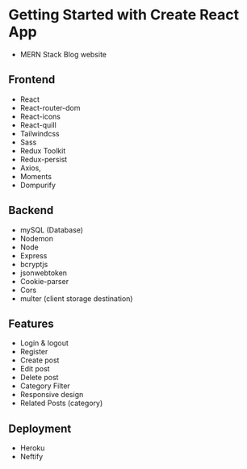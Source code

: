 # Getting Started with Create React App

- MERN Stack Blog website

## Frontend

- React
- React-router-dom
- React-icons
- React-quill
- Tailwindcss
- Sass
- Redux Toolkit
- Redux-persist
- Axios,
- Moments
- Dompurify

## Backend

- mySQL (Database)
- Nodemon
- Node
- Express
- bcryptjs
- jsonwebtoken
- Cookie-parser
- Cors
- multer (client storage destination)

## Features

- Login & logout
- Register
- Create post
- Edit post
- Delete post
- Category Filter
- Responsive design
- Related Posts (category)

## Deployment

- Heroku
- Neftify
